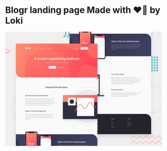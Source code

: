 # Blogr landing page Made with ❤️‍🔥 by Loki

![Design preview for the Blogr landing page coding challenge](./design/desktop-preview.jpg)
